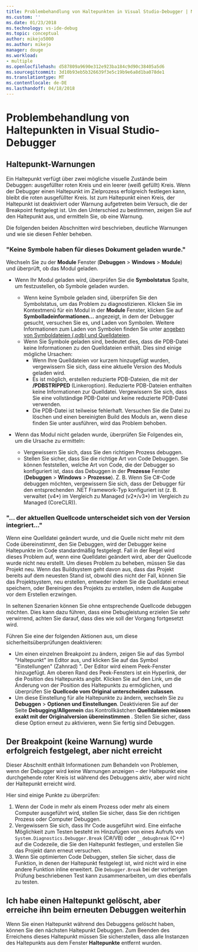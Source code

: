 ```yaml
---
title: Problembehandlung von Haltepunkten in Visual Studio-Debugger | Microsoft Docs
ms.custom: ''
ms.date: 01/23/2018
ms.technology: vs-ide-debug
ms.topic: conceptual
author: mikejo5000
ms.author: mikejo
manager: douge
ms.workload:
- multiple
ms.openlocfilehash: d587809a9690e312e923ba184c9d90c38405a5d6
ms.sourcegitcommit: 3d10b93eb5b326639f3e5c19b9e6a8d1ba078de1
ms.translationtype: MT
ms.contentlocale: de-DE
ms.lasthandoff: 04/18/2018
---
```

# <a name="troubleshoot-breakpoints-in-the-visual-studio-debugger"></a>Problembehandlung von Haltepunkten in Visual Studio-Debugger

## <a name="breakpoint-warnings"></a>Haltepunkt-Warnungen

Ein Haltepunkt verfügt über zwei mögliche visuelle Zustände beim Debuggen: ausgefüllter roten Kreis und ein leerer (weiß gefüllt) Kreis. Wenn der Debugger einen Haltepunkt im Zielprozess erfolgreich festlegen kann, bleibt die roten ausgefüllter Kreis. Ist zum Haltepunkt einen Kreis, der Haltepunkt ist deaktiviert oder Warnung aufgetreten beim Versuch, die der Breakpoint festgelegt ist. Um den Unterschied zu bestimmen, zeigen Sie auf den Haltepunkt aus, und ermitteln Sie, ob eine Warnung.

Die folgenden beiden Abschnitten wird beschrieben, deutliche Warnungen und wie sie diesen Fehler beheben. 

### <a name="no-symbols-have-been-loaded-for-this-document"></a>"Keine Symbole haben für dieses Dokument geladen wurde." 

Wechseln Sie zu der **Module** Fenster (**Debuggen** > **Windows** > **Module**) und überprüft, ob das Modul geladen.  
* Wenn Ihr Modul geladen wird, überprüfen Sie die **Symbolstatus** Spalte, um festzustellen, ob Symbole geladen wurden. 
  * Wenn keine Symbole geladen sind, überprüfen Sie den Symbolstatus, um das Problem zu diagnostizieren. Klicken Sie im Kontextmenü für ein Modul in der **Module** Fenster, klicken Sie auf **Symbolladeinformationen...**  angezeigt, in dem der Debugger gesucht, versuchen Sie es, und Laden von Symbolen. Weitere Informationen zum Laden von Symbolen finden Sie unter [angeben von Symboldateien (.pdb) und Quelldateien](../debugger/specify-symbol-dot-pdb-and-source-files-in-the-visual-studio-debugger.md).  
  * Wenn Sie Symbole geladen sind, bedeutet dies, dass die PDB-Datei keine Informationen zu den Quelldateien enthält. Dies sind einige mögliche Ursachen: 
    * Wenn Ihre Quelldateien vor kurzem hinzugefügt wurden, vergewissern Sie sich, dass eine aktuelle Version des Moduls geladen wird.  
    * Es ist möglich, erstellen reduzierte PDB-Dateien, die mit der **/PDBSTRIPPED** (Linkeroption). Reduzierte PDB-Dateien enthalten keine Informationen zur Quelldatei. Vergewissern Sie sich, dass Sie eine vollständige PDB-Datei und keine reduzierte PDB-Datei verwenden.  
    * Die PDB-Datei ist teilweise fehlerhaft. Versuchen Sie die Datei zu löschen und einen bereinigten Build des Moduls an, wenn diese finden Sie unter ausführen, wird das Problem behoben. 

* Wenn das Modul nicht geladen wurde, überprüfen Sie Folgendes ein, um die Ursache zu ermitteln: 
  * Vergewissern Sie sich, dass Sie den richtigen Prozess debuggen. 
  * Stellen Sie sicher, dass Sie die richtige Art von Code Debuggen. Sie können feststellen, welche Art von Code, die der Debugger so konfiguriert ist, dass das Debuggen in der **Prozesse** Fenster (**Debuggen** > **Windows**  >  **Prozesse**). Z. B. Wenn Sie C#-Code debuggen möchten, vergewissern Sie sich, dass der Debugger für den entsprechenden .NET Framework-Typ konfiguriert ist (z. B. verwaltet (v4\*) im Vergleich zu Managed (v2\*/v3\*) im Vergleich zu Managed (CoreCLR)). 

### <a name="-the-current-source-code-is-different-from-the-version-built-into"></a>"… der aktuellen Quellcode unterscheidet sich von der Version integriert..." 

Wenn eine Quelldatei geändert wurde, und die Quelle nicht mehr mit dem Code übereinstimmt, den Sie Debuggen, wird der Debugger keine Haltepunkte im Code standardmäßig festgelegt. Fall in der Regel wird dieses Problem auf, wenn eine Quelldatei geändert wird, aber der Quellcode wurde nicht neu erstellt. Um dieses Problem zu beheben, müssen Sie das Projekt neu. Wenn das Buildsystem geht davon aus, dass das Projekt bereits auf dem neuesten Stand ist, obwohl dies nicht der Fall, können Sie das Projektsystem, neu erstellen, entweder indem Sie die Quelldatei erneut speichern, oder Bereinigen des Projekts zu erstellen, indem die Ausgabe vor dem Erstellen erzwingen. 

In seltenen Szenarien können Sie ohne entsprechende Quellcode debuggen möchten. Dies kann dazu führen, dass eine Debugleistung erzielen Sie sehr verwirrend, achten Sie darauf, dass dies wie soll der Vorgang fortgesetzt wird.  

Führen Sie eine der folgenden Aktionen aus, um diese sicherheitsüberprüfungen deaktivieren: 
* Um einen einzelnen Breakpoint zu ändern, zeigen Sie auf das Symbol "Haltepunkt" im Editor aus, und klicken Sie auf das Symbol "Einstellungen" (Zahnrad) ". Der Editor wird einem Peek-Fenster hinzugefügt. Am oberen Rand des Peek-Fensters ist ein Hyperlink, der die Position des Haltepunkts angibt. Klicken Sie auf den Link, um die Änderung von der Position des Haltepunkts zu ermöglichen, und überprüfen Sie **Quellcode vom Original unterscheiden zulassen**.
* Um diese Einstellung für alle Haltepunkte zu ändern, wechseln Sie zu **Debuggen** > **Optionen und Einstellungen**. Deaktivieren Sie auf der Seite **Debugging/Allgemein** das Kontrollkästchen **Quelldateien müssen exakt mit der Originalversion übereinstimmen** . Stellen Sie sicher, dass diese Option erneut zu aktivieren, wenn Sie fertig sind Debuggen. 

## <a name="the-breakpoint-was-successfully-set-no-warning-but-didnt-hit"></a>Der Breakpoint (keine Warnung) wurde erfolgreich festgelegt, aber nicht erreicht 

Dieser Abschnitt enthält Informationen zum Behandeln von Problemen, wenn der Debugger wird keine Warnungen anzeigen – der Haltepunkt eine durchgehende roter Kreis ist während des Debuggens aktiv, aber wird nicht der Haltepunkt erreicht wird. 

Hier sind einige Punkte zu überprüfen: 
1. Wenn der Code in mehr als einem Prozess oder mehr als einem Computer ausgeführt wird, stellen Sie sicher, dass Sie den richtigen Prozess oder Computer Debuggen.  
2. Vergewissern Sie sich, dass Ihr Code ausgeführt wird. Eine einfache Möglichkeit zum Testen besteht im Hinzufügen von eines Aufrufs von `System.Diagnostics.Debugger.Break` (C#/VB) oder `__debugbreak` (C++) auf die Codezeile, die Sie den Haltepunkt festlegen, und erstellen Sie das Projekt dann erneut versuchen. 
3. Wenn Sie optimierten Code Debuggen, stellen Sie sicher, dass die Funktion, in denen der Haltepunkt festgelegt ist, wird nicht wird in eine andere Funktion inline erweitert. Die `Debugger.Break` bei der vorherigen Prüfung beschriebenen Test kann zusammenarbeiten, um dies ebenfalls zu testen. 

## <a name="i-deleted-a-breakpoint-but-i-continue-to-hit-it-when-i-start-debugging-again"></a>Ich habe einen Haltepunkt gelöscht, aber erreiche ihn beim erneuten Debuggen weiterhin 

Wenn Sie einen Haltepunkt während des Debuggens gelöscht haben, können Sie den nächsten Haltepunkt Debuggen. Zum Beenden des Erreichens dieses Haltepunkt müssen Sie sicherstellen, dass alle Instanzen des Haltepunkts aus dem Fenster **Haltepunkte** entfernt wurden.  
